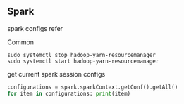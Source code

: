 ## Spark

spark configs refer




Common
```
sudo systemctl stop hadoop-yarn-resourcemanager  
sudo systemctl start hadoop-yarn-resourcemanager
```

get current spark session configs
```python
configurations = spark.sparkContext.getConf().getAll()
for item in configurations: print(item)
```